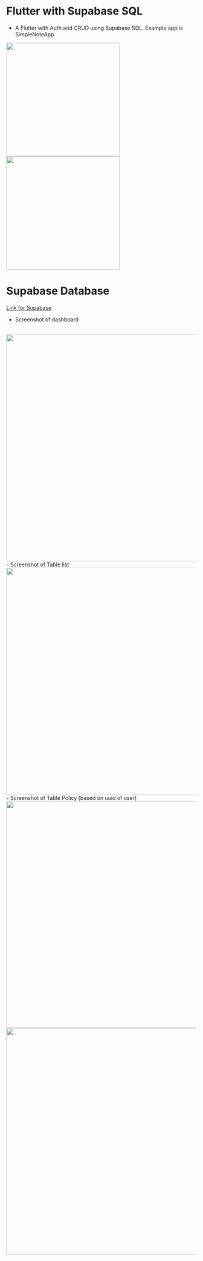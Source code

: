 # Flutter with Supabase SQL
- A Flutter with Auth and CRUD using Supabase SQL. Example app is SimpleNoteApp
<img src='https://github.com/user-attachments/assets/519b6230-a486-41df-b7de-1f46edbb2809' width='300' heigth ='900'>
<img src='https://github.com/user-attachments/assets/a0673007-6a2d-4835-a6f7-7a3f031db424' width='300' heigth ='900'>

# Supabase Database
<a href='https://supabase.com'>Link for Supabase</a>
<br>
- Screenshot of dashboard
<br>
<img src='https://github.com/user-attachments/assets/6fb50a92-3096-432b-bed7-7716864ab60f' width='600' heigth ='300'>
<br>
- Screenshot of Table list
<br>
<img src='https://github.com/user-attachments/assets/92ae9c3e-9a91-405d-8ea3-4fe19edcec47' width='600' heigth ='300'>
<br>
- Screenshot of Table Policy (based on uuid of user)
<br>
<img src='https://github.com/user-attachments/assets/25552481-cd13-412f-ab19-7c74dfcaba67' width='600' heigth ='300'>
<br>
<img src='https://github.com/user-attachments/assets/49b7a7a4-6cca-4cde-a1b4-96755a5b400d' width='600' heigth ='300'>

